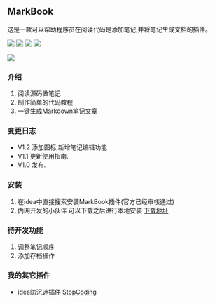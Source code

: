## MarkBook
这是一款可以帮助程序员在阅读代码是添加笔记,并将笔记生成文档的插件。

![](https://img.shields.io/github/stars/jogeen/MarkBook)
![](https://img.shields.io/jetbrains/plugin/d/14156)
![](https://img.shields.io/badge/Version-V1.2-orange)
![](https://img.shields.io/github/license/jogeen/MarkBook)

![](https://raw.githubusercontent.com/jogeen/MarkBook/master/img/markbook.gif)
### 介绍
1. 阅读源码做笔记
2. 制作简单的代码教程
3. 一键生成Markdown笔记文章
### 变更日志

- V1.2 添加图标,新增笔记编辑功能
- V1.1 更新使用指南.
- V1.0 发布.

### 安装
1. 在idea中直接搜索安装MarkBook插件(官方已经审核通过)
2. 内网开发的小伙伴 可以下载之后进行本地安装 [下载地址](https://plugins.jetbrains.com/files/14156/107925/MarkBook.zip?updateId=107925&pluginId=14156&family=INTELLIJ)

### 待开发功能
1. 调整笔记顺序
2. 添加存档操作

### 我的其它插件
- idea防沉迷插件 [StopCoding](https://github.com/jogeen/StopCoding)